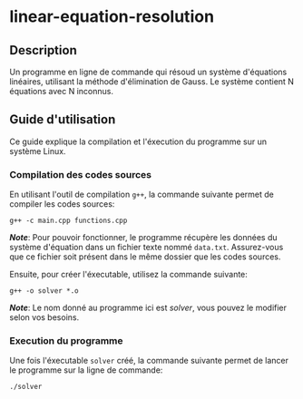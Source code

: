 # linear-equation-resolution

## Description
Un programme en ligne de commande qui résoud un système d'équations linéaires, utilisant la méthode d'élimination de Gauss.
Le système contient N équations avec N inconnus.

## Guide d'utilisation
Ce guide explique la compilation et l'éxecution du programme sur un système Linux.

### Compilation des codes sources
En utilisant l'outil de compilation `g++`, la commande suivante permet de compiler les codes sources:
```
g++ -c main.cpp functions.cpp
```
***Note***: Pour pouvoir fonctionner, le programme récupère les données du système d'équation dans un fichier texte nommé `data.txt`. Assurez-vous que ce fichier soit présent dans le même dossier que les codes sources.

Ensuite, pour créer l'éxecutable, utilisez la commande suivante:
```
g++ -o solver *.o
```
***Note***: Le nom donné au programme ici est *solver*, vous pouvez le modifier selon vos besoins.

### Execution du programme
Une fois l'éxecutable `solver` créé, la commande suivante permet de lancer le programme sur la ligne de commande:
```
./solver
```

